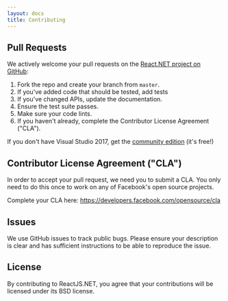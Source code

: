 ```yaml
---
layout: docs
title: Contributing
---
```


Pull Requests
-------------
We actively welcome your pull requests on the
[React.NET project on GitHub](http://github.com/reactjs/React.NET):

1. Fork the repo and create your branch from `master`.
2. If you've added code that should be tested, add tests
3. If you've changed APIs, update the documentation.
4. Ensure the test suite passes.
5. Make sure your code lints.
6. If you haven't already, complete the Contributor License Agreement ("CLA").

If you don't have Visual Studio 2017, get the [community edition](https://visualstudio.microsoft.com/downloads/) (it's free!)

Contributor License Agreement ("CLA")
-------------------------------------
In order to accept your pull request, we need you to submit a CLA. You only need
to do this once to work on any of Facebook's open source projects.

Complete your CLA here: <https://developers.facebook.com/opensource/cla>

Issues
------
We use GitHub issues to track public bugs. Please ensure your description is
clear and has sufficient instructions to be able to reproduce the issue.

License
-------
By contributing to ReactJS.NET, you agree that your contributions will be
licensed under its BSD license.
